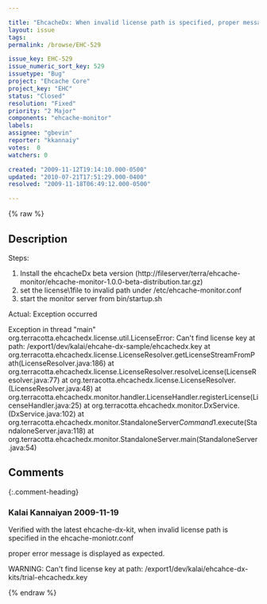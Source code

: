 ```yaml
---

title: "EhcacheDx: When invalid license path is specified, proper message should display instead of Exception"
layout: issue
tags: 
permalink: /browse/EHC-529

issue_key: EHC-529
issue_numeric_sort_key: 529
issuetype: "Bug"
project: "Ehcache Core"
project_key: "EHC"
status: "Closed"
resolution: "Fixed"
priority: "2 Major"
components: "ehcache-monitor"
labels: 
assignee: "gbevin"
reporter: "kkannaiy"
votes:  0
watchers: 0

created: "2009-11-12T19:14:10.000-0500"
updated: "2010-07-21T17:51:29.000-0400"
resolved: "2009-11-18T06:49:12.000-0500"

---
```




{% raw %}



## Description

<div markdown="1" class="description">

Steps:

1. Install the ehcacheDx beta version (http://fileserver/terra/ehcache-monitor/ehcache-monitor-1.0.0-beta-distribution.tar.gz)
2. set the license\1file to invalid path under /etc/ehcache-monitor.conf
3. start the monitor server from bin/startup.sh

Actual: Exception occurred

Exception in thread "main" org.terracotta.ehcachedx.license.util.LicenseError: Can't find license key at path: /export1/dev/kalai/ehcahe-dx-sample/ehcachedx.key
        at org.terracotta.ehcachedx.license.LicenseResolver.getLicenseStreamFromPath(LicenseResolver.java:186)
        at org.terracotta.ehcachedx.license.LicenseResolver.resolveLicense(LicenseResolver.java:77)
        at org.terracotta.ehcachedx.license.LicenseResolver.<init>(LicenseResolver.java:48)
        at org.terracotta.ehcachedx.monitor.handler.LicenseHandler.registerLicense(LicenseHandler.java:25)
        at org.terracotta.ehcachedx.monitor.DxService.<init>(DxService.java:102)
        at org.terracotta.ehcachedx.monitor.StandaloneServer$Command$1.execute(StandaloneServer.java:118)
        at org.terracotta.ehcachedx.monitor.StandaloneServer.main(StandaloneServer.java:54)



</div>

## Comments


{:.comment-heading}
### **Kalai Kannaiyan** <span class="date">2009-11-19</span>

<div markdown="1" class="comment">

Verified with the latest ehcache-dx-kit, when invalid license path is specified in the ehcache-moniotr.conf

proper error message is displayed as expected.

WARNING: Can't find license key at path: /export1/dev/kalai/ehcahce-dx-kits/trial-ehcachedx.key


</div>



{% endraw %}
